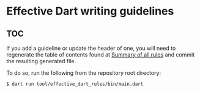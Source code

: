# Effective Dart writing guidelines

## TOC

If you add a guideline or update the header of one,
you will need to regenerate the table of contents
found at [Summary of all rules][]
and commit the resulting generated file.

To do so, run the following from the repository root directory:

```console
$ dart run tool/effective_dart_rules/bin/main.dart
```

[Summary of all rules]: /effective-dart#summary-of-all-rules

